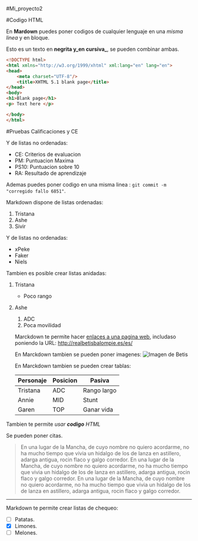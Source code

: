 #Mi_proyecto2

#Codigo HTML


 En **Mardown** puedes poner codigos de cualquier lenguaje en una *misma linea* y en bloque.

Esto es un texto en **negrita y_en cursiva_**, se pueden combinar ambas.

```html
<!DOCTYPE html>
<html xmlns="http://w3.org/1999/xhtml" xml:lang="en" lang="en">
<head>
    <meta charset="UTF-8"/>
    <title>XHTML 5.1 blank page</title>
</head>
<body>
<h1>Blank page</h1>
<p> Text here </p>

</body>
</html>
```

#Pruebas Calificaciones y CE

Y de listas no ordenadas:

* CE: Criterios de evaluacion
* PM: Puntuacion Maxima 
* PS10: Puntuacion sobre 10
* RA: Resultado de aprendizaje


Ademas puedes poner codigo en una misma linea : `git commit -m "corregido fallo 6851"`.

Markdown dispone de listas ordenadas:

1. Tristana
2. Ashe
3. Sivir

Y de listas no ordenadas:

* xPeke
* Faker
* Niels

Tambien es posible crear listas anidadas:

1. Tristana
    * Poco rango
    
2. Ashe
    1. ADC
    2. Poca movilidad
    
    Marckdown te permite hacer [enlaces a una pagina web](http://realbetisbalompie.es/es/), includaso poniendo la URL: http://realbetisbalompie.es/es/
    
    En Marckdown tambien se pueden poner imagenes:
    ![Imagen de Betis](http://videosdelbetis.com/wp-content/uploads/2012/12/Real-Betis-Balompi%C3%A9.jpg)
    
    En Marckdown tambien se pueden crear tablas:
    
    | Personaje  | Posicion|Pasiva     |
    | ---------  | --------|---------- |
    | Tristana   | ADC     |Rango largo|
    | Annie      | MID     |  Stunt    |
    | Garen      | TOP     | Ganar vida|


Tambien te permite <i>usar <b>codigo</b> HTML</i>

Se pueden poner citas.

>En una lugar de la Mancha, de cuyo nombre no quiero acordarme, no ha mucho tiempo que vivia un hidalgo de los de lanza en astillero, adarga antigua, rocin flaco y galgo corredor.
>En una lugar de la Mancha, de cuyo nombre no quiero acordarme, no ha mucho tiempo que vivia un hidalgo de los de lanza en astillero, adarga antigua, rocin flaco y galgo corredor.
>En una lugar de la Mancha, de cuyo nombre no quiero acordarme, no ha mucho tiempo que vivia un hidalgo de los de lanza en astillero, adarga antigua, rocin flaco y galgo corredor.

---

Markdown te permite crear listas de chequeo:

- [ ] Patatas. 
- [X] Limones.
- [ ] Melones.
